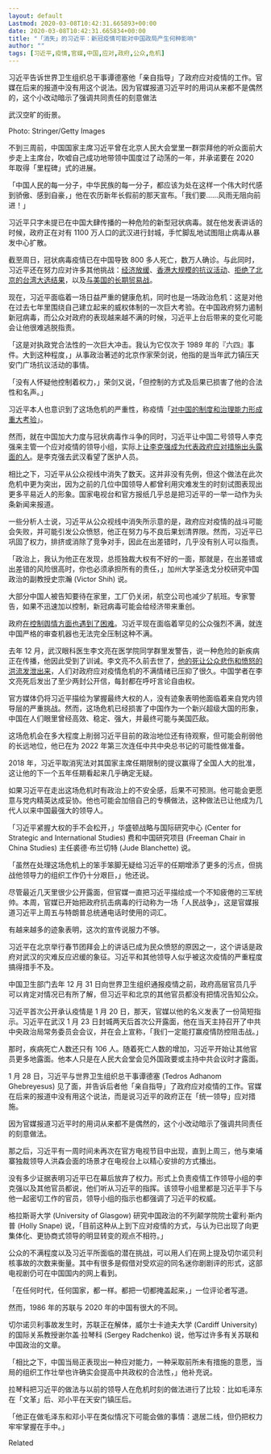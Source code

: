 ```yaml
---
layout: default
Lastmod: 2020-03-08T10:42:31.665893+00:00
date: 2020-03-08T10:42:31.665834+00:00
title: "「消失」的习近平：新冠疫情可能对中国政局产生何种影响"
author: ""
tags: [习近平,疫情,官媒,中国,应对,政府,公众,危机]
---
```


习近平告诉世界卫生组织总干事谭德塞他「亲自指导」了政府应对疫情的工作。官媒在后来的报道中没有用这个说法。因为官媒报道习近平时的用词从来都不是偶然的，这个小改动暗示了强调共同责任的刻意做法

武汉空旷的街景。

Photo: Stringer/Getty Images

不到三周前，中国国家主席习近平曾在北京人民大会堂里一群崇拜他的听众面前大步走上主席台，吹嘘自己成功地带领中国度过了动荡的一年，并承诺要在 2020 年取得「里程碑」式的进展。

「中国人民的每一分子，中华民族的每一分子，都应该为处在这样一个伟大时代感到骄傲、感到自豪，」他在农历新年长假前的那天宣布。「我们要……风雨无阻向前进！」

习近平只字未提已在中国大肆传播的一种危险的新型冠状病毒。就在他发表讲话的时候，政府正在对有 1100 万人口的武汉进行封城，手忙脚乱地试图阻止病毒从暴发中心扩散。

截至周日，冠状病毒疫情已在中国导致 800 多人死亡，数万人确诊。与此同时，习近平还在努力应对许多其他挑战：[经济放缓](https://nei.st/medium/wsj/chinas-economic-growth-slows-to-6-1-as-trade-and-business-confidence-suffer)、[香港大规模的抗议活动](https://nei.st/tag/hong-kong-protests)、[拒绝了北京的台湾大选结果](https://nei.st/medium/nytimes/taiwan-voters-re-elect-president-in-a-rebuke-to-beijings-authority)，以及[与美国的长期贸易战](https://nei.st/tag/us-china-trade-dispute)。

现在，习近平面临着一场日益严重的健康危机，同时也是一场政治危机：这是对他在过去七年里围绕自己建立起来的威权体制的一次巨大考验。在中国政府努力遏制新冠病毒，而公众对政府的表现越来越不满的时候，习近平上台后带来的变化可能会让他很难逃脱指责。

「这是对执政党合法性的一次巨大冲击。我认为它仅次于 1989 年的『六四』事件。大到这种程度，」从事政治著述的北京作家荣剑说，他指的是当年武力镇压天安门广场抗议活动的事情。

「没有人怀疑他控制着权力，」荣剑又说，「但控制的方式及后果已损害了他的合法性和名声。」

习近平本人也意识到了这场危机的严重性，称疫情「[对中国的制度和治理能力形成重大考验](https://nei.st/medium/wsj/coronavirus-outbreak-a-major-test-of-chinas-system-says-xi-jinping)」。

然而，就在中国加大力度与冠状病毒作斗争的同时，习近平让中国二号领导人李克强来主管一个应对疫情的领导小组，实际上[让李克强成为代表政府应对措施出头露面的人](https://nei.st/medium/wsj/chinas-xi-gives-his-no-2-a-rare-chance-to-shine-in-coronavirus-fight-with-risks-for-both)。是李克强去武汉看望了医护人员。

相比之下，习近平从公众视线中消失了数天。这并非没有先例，但这个做法在此次危机中更为突出，因为之前的几位中国领导人都曾利用灾难发生的时刻试图表现出更多平易近人的形象。国家电视台和官方报纸几乎总是把习近平的一举一动作为头条新闻来报道。

一些分析人士说，习近平从公众视线中消失所示意的是，政府应对疫情的战斗可能会失败，并可能引发公众愤怒，他正在努力与不良后果划清界限。然而，习近平已巩固了权力，排挤或消除了竞争对手，因此在出差错时，几乎没有别人可以指责。

「政治上，我认为他正在发现，总揽独裁大权有不好的一面，那就是，在出差错或出差错的风险很高时，你也必须承担所有的责任，」加州大学圣迭戈分校研究中国政治的副教授史宗瀚 (Victor Shih) 说。

大部分中国人被告知要待在家里，工厂仍关闭，航空公司也减少了航班。专家警告，如果不迅速加以控制，新冠病毒可能会给经济带来重创。

政府[在控制舆情方面也遇到了困难](https://nei.st/medium/wsj/china-strains-to-stamp-out-coronavirus-criticisms-at-home)。习近平现在面临着罕见的公众强烈不满，就连中国严格的审查机器也无法完全压制这种不满。

去年 12 月，武汉眼科医生李文亮在医学院同学群里发警告，说一种危险的新疾病正在传播，他因此受到了训诫。李文亮不久前去世了，[他的死让公众悲伤和愤怒的洪流发泄出来](https://nei.st/medium/nytimes/online-revolt-in-china-as-a-doctor-is-lionized)，人们对政府应对疫情危机的不满情绪已压抑了很久。中国学者在李文亮死后发出了至少两封公开信，每封都在呼吁言论自由权。

官方媒体仍将习近平描绘为掌握最终大权的人，没有迹象表明他面临着来自党内领导层的严重挑战。然而，这场危机已经损害了中国作为一个新兴超级大国的形象，中国在人们眼里曾经高效、稳定、强大，并最终可能与美国匹敌。

这场危机会在多大程度上削弱习近平目前的政治地位还有待观察，但可能会削弱他的长远地位，他已在为 2022 年第三次连任中共中央总书记的可能性做准备。

2018 年，习近平取消宪法对其国家主席任期限制的提议赢得了全国人大的批准，这让他的下一个五年任期看起来几乎确定无疑。

如果习近平在走出这场危机时有政治上的不安全感，后果不可预测。他可能会更愿意与党内精英达成妥协。他也可能会加倍自己的专横做法，这种做法已让他成为几代人以来中国最强大的领导人。

「习近平紧握大权的手不会松开，」华盛顿战略与国际研究中心 (Center for Strategic and International Studies) 费和中国研究项目 (Freeman Chair in China Studies) 主任裘德·布兰切特 (Jude Blanchette) 说。

「虽然在处理这场危机上的笨手笨脚无疑给习近平的任期增添了更多的污点，但挑战他领导力的组织工作仍十分艰巨，」他还说。

尽管最近几天里很少公开露面，但官媒一直把习近平描绘成一个不知疲倦的三军统帅。本周，官媒已开始把政府抗击病毒的行动称为一场「人民战争」，这是官媒报道习近平上周五与特朗普总统通电话时使用的词汇。

有越来越多的迹象表明，这次的宣传说服力不够。

习近平在北京举行春节团拜会上的讲话已成为民众愤怒的原因之一，这个讲话是政府对武汉的灾难反应迟缓的象征。习近平和其他领导人似乎被这次疫情的严重程度搞得措手不及。

中国卫生部门去年 12 月 31 日向世界卫生组织通报疫情之前，政府高层官员几乎可以肯定对情况已有所了解，但习近平和北京的其他官员都没有把情况告知公众。

习近平首次公开承认疫情是 1 月 20 日，那天，官媒以他的名义发表了一份简短指示。习近平在武汉 1 月 23 日封城两天后首次公开露面，他在当天主持召开了中共中央政治局常务委员会会议，并在会上宣称，「我们一定能打赢疫情防控阻击战。」

那时，疾病死亡人数还只有 106 人。随着死亡人数的增加，习近平开始让其他官员更多地露面。他本人只是在人民大会堂会见外国政要或主持中共会议时才露面。

1 月 28 日，习近平与世界卫生组织总干事谭德塞 (Tedros Adhanom Ghebreyesus) 见了面，并告诉后者他「亲自指导」了政府应对疫情的工作。官媒在后来的报道中没有用这个说法，而是说习近平的政府正在「统一领导」应对措施。

因为官媒报道习近平时的用词从来都不是偶然的，这个小改动暗示了强调共同责任的刻意做法。

那之后，习近平有一周时间未再次在官方电视节目中出现，直到上周三，他与柬埔寨独裁领导人洪森会面的场景才在电视台上以精心安排的方式播出。

没有多少证据表明习近平已在幕后放弃了权力。形式上负责疫情工作领导小组的李克强以及其他官员都说，他们听从习近平的指挥。该领导小组里都是习近平手下与他一起密切工作的官员，领导小组的指示也都强调了习近平的权威。

格拉斯哥大学 (University of Glasgow) 研究中国政治的不列颠学院院士霍利·斯内普 (Holly Snape) 说，「目前这种从上到下应对疫情的方式，与认为已出现了向更集体化、更协商式领导的明显转变的观点不相符。」

公众的不满程度以及习近平所面临的潜在挑战，可以用人们在网上提及切尔诺贝利核事故的次数来衡量。其中有很多是假借对受欢迎的同名迷你剧剧评的形式，这部电视剧仍可在中国国内的网上看到。

「在任何时代，任何国家，都一样。都把一切都掩盖起来，」一位评论者写道。

然而，1986 年的苏联与 2020 年的中国有很大的不同。

切尔诺贝利事故发生时，苏联正在解体，威尔士卡迪夫大学 (Cardiff University) 的国际关系教授谢尔盖·拉琴科 (Sergey Radchenko) 说，他写过许多有关苏联和中国政治的文章。

「相比之下，中国当局正表现出一种应对能力，一种采取前所未有措施的意愿，当局的组织工作壮举也许确实会提高中共政权的合法性，」他补充说。

拉琴科把习近平的做法与以前的领导人在危机时刻的做法进行了比较：比如毛泽东在「文革」后、邓小平在天安门镇压后。

「他正在做毛泽东和邓小平在类似情况下可能会做的事情：退居二线，但仍把权力牢牢掌握在手中。」

Related

